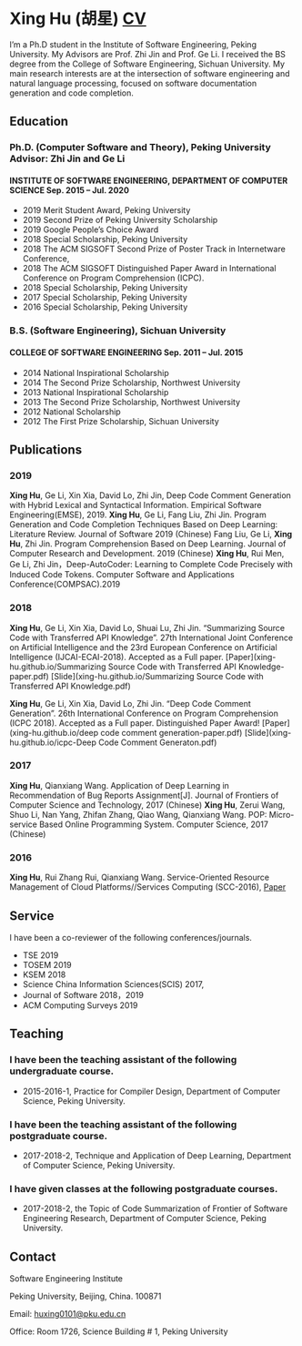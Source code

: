#  Xing Hu (胡星) [CV](xing-hu.github.io/Xing-Hu_CV.pdf)

I’m a Ph.D student in the Institute of Software Engineering, Peking University. My Advisors are Prof. Zhi Jin and Prof. Ge Li. I received the BS degree from the College of Software Engineering, Sichuan University. My main research interests are at the intersection of software engineering and natural language processing, focused on software documentation generation and code completion.


## Education

### Ph.D. (Computer Software and Theory), Peking University    Advisor: Zhi Jin and Ge Li

#### INSTITUTE OF SOFTWARE ENGINEERING, DEPARTMENT OF COMPUTER SCIENCE             Sep. 2015 – Jul. 2020 

- 2019 Merit Student Award, Peking University
-	2019 Second Prize of Peking University Scholarship
-	2019 Google People’s Choice Award
-	2018 Special Scholarship, Peking University
-	2018 The ACM SIGSOFT Second Prize of Poster Track in Internetware Conference, 
-	2018 The ACM SIGSOFT Distinguished Paper Award in International Conference on Program Comprehension (ICPC).
-	2018 Special Scholarship, Peking University
-	2017 Special Scholarship, Peking University
-	2016 Special Scholarship, Peking University

### B.S. (Software Engineering), Sichuan University

#### COLLEGE OF SOFTWARE ENGINEERING                                       Sep. 2011 – Jul. 2015
-	2014 National Inspirational Scholarship
-	2014 The Second Prize Scholarship, Northwest University
-	2013 National Inspirational Scholarship
-	2013 The Second Prize Scholarship, Northwest University
-	2012 National Scholarship
-	2012 The First Prize Scholarship, Sichuan University


## Publications

### 2019

**Xing Hu**, Ge Li, Xin Xia, David Lo, Zhi Jin, Deep Code Comment Generation with Hybrid Lexical and Syntactical Information. Empirical Software Engineering(EMSE), 2019.
**Xing Hu**, Ge Li, Fang Liu, Zhi Jin. Program Generation and Code Completion Techniques Based on Deep Learning: Literature Review. Journal of Software 2019 (Chinese)
Fang Liu, Ge Li, **Xing Hu**, Zhi Jin. Program Comprehension Based on Deep Learning. Journal of Computer Research and Development. 2019 (Chinese)
**Xing Hu**, Rui Men, Ge Li, Zhi Jin，Deep-AutoCoder: Learning to Complete Code Precisely with Induced Code Tokens. Computer Software and Applications Conference(COMPSAC).2019


### 2018

**Xing Hu**, Ge Li, Xin Xia, David Lo, Shuai Lu, Zhi Jin. “Summarizing Source Code with Transferred API Knowledge”. 27th International Joint Conference on Artificial Intelligence and the 23rd European Conference on Artificial Intelligence (IJCAI-ECAI-2018). Accepted as a Full paper. [Paper](xing-hu.github.io/Summarizing Source Code with Transferred API Knowledge-paper.pdf) [Slide](xing-hu.github.io/Summarizing Source Code with Transferred API Knowledge.pdf)

**Xing Hu**, Ge Li, Xin Xia, David Lo, Zhi Jin. “Deep Code Comment Generation”. 26th International Conference on Program Comprehension (ICPC 2018). Accepted as a Full paper. Distinguished Paper Award! [Paper](xing-hu.github.io/deep code comment generation-paper.pdf) [Slide](xing-hu.github.io/icpc-Deep Code Comment Generaton.pdf)

### 2017

**Xing Hu**, Qianxiang Wang. Application of Deep Learning in Recommendation of Bug Reports Assignment[J]. Journal of Frontiers of Computer Science and Technology, 2017 (Chinese)
**Xing Hu**, Zerui Wang, Shuo Li, Nan Yang, Zhifan Zhang, Qiao Wang, Qianxiang Wang. POP: Micro-service Based Online Programming System. Computer Science, 2017 (Chinese)


### 2016

**Xing Hu**, Rui Zhang Rui, Qianxiang Wang. Service-Oriented Resource Management of Cloud Platforms//Services Computing (SCC-2016),  [Paper](xing-hu.github.io/07557483.pdf)


## Service
I have been a co-reviewer of the following conferences/journals.
- TSE 2019
- TOSEM 2019
-	KSEM 2018
-	Science China Information Sciences(SCIS) 2017, 
-	Journal of Software 2018，2019
-	ACM Computing Surveys 2019

## Teaching

### I have been the teaching assistant of the following undergraduate course.
- 2015-2016-1, Practice for Compiler Design, Department of Computer Science, Peking University.
### I have been the teaching assistant of the following postgraduate course.
-	2017-2018-2, Technique and Application of Deep Learning, Department of Computer Science, Peking University.
###	I have given classes at the following postgraduate courses.
-	2017-2018-2, the Topic of Code Summarization of Frontier of Software Engineering Research, Department of Computer Science, Peking University.



## Contact

Software Engineering Institute

Peking University, Beijing, China. 100871

Email: huxing0101@pku.edu.cn

Office: Room 1726, Science Building # 1, Peking University
